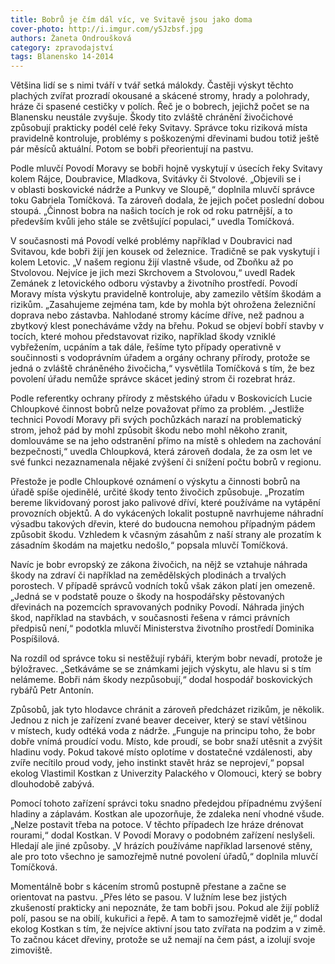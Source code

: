 ```yaml
---
title: Bobrů je čím dál víc, ve Svitavě jsou jako doma
cover-photo: http://i.imgur.com/ySJzbsf.jpg
authors: Žaneta Ondroušková
category: zpravodajství
tags: Blanensko 14-2014
---
```


Většina lidí se s nimi tváří v tvář setká málokdy. Častěji výskyt těchto plachých zvířat prozradí okousané a skácené stromy, hrady a polohrady, hráze či spasené cestičky v polích. Řeč je o bobrech, jejichž počet se na Blanensku neustále zvyšuje. Škody tito zvláště chránění živočichové způsobují prakticky podél celé řeky Svitavy. Správce toku riziková místa pravidelně kontroluje, problémy s poškozenými dřevinami budou totiž ještě pár měsíců aktuální. Potom se bobři přeorientují na pastvu.

Podle mluvčí Povodí Moravy se bobři hojně vyskytují v úsecích řeky Svitavy kolem Rájce, Doubravice, Mladkova, Svitávky či Stvolové. „Objevili se i v oblasti boskovické nádrže a Punkvy ve Sloupě,“ doplnila mluvčí správce toku Gabriela Tomíčková. Ta zároveň dodala, že jejich počet poslední dobou stoupá. „Činnost bobra na našich tocích je rok od roku patrnější, a to především kvůli jeho stále se zvětšující populaci,“ uvedla Tomíčková. 

V současnosti má Povodí velké problémy například v Doubravici nad Svitavou, kde bobři žijí jen kousek od železnice. Tradičně se pak vyskytují i kolem Letovic. „V našem regionu žijí vlastně všude, od Zboňku až po Stvolovou. Nejvíce je jich mezi Skrchovem a Stvolovou,“ uvedl Radek Zemánek z letovického odboru výstavby a životního prostředí. Povodí Moravy místa výskytu pravidelně kontroluje, aby zamezilo větším škodám a rizikům. „Zasahujeme zejména tam, kde by mohla být ohrožena železniční doprava nebo zástavba. Nahlodané stromy kácíme dříve, než padnou a zbytkový klest ponecháváme vždy na břehu. Pokud se objeví bobří stavby v tocích, které mohou představovat riziko, například škody vzniklé vybřežením, ucpáním a tak dále, řešíme tyto případy operativně v součinnosti s vodoprávním úřadem a orgány ochrany přírody, protože se jedná o zvláště chráněného živočicha,“ vysvětlila Tomíčková s tím, že bez povolení úřadu nemůže správce skácet jediný strom či rozebrat hráz.

Podle referentky ochrany přírody z městského úřadu v Boskovicích Lucie Chloupkové činnost bobrů nelze považovat přímo za problém. „Jestliže technici Povodí Moravy při svých pochůzkách narazí na problematický strom, jehož pád by mohl způsobit škodu nebo mohl někoho zranit, domlouváme se na jeho odstranění přímo na místě s ohledem na zachování bezpečnosti,“ uvedla Chloupková, která zároveň dodala, že za osm let ve své funkci nezaznamenala nějaké zvýšení či snížení počtu bobrů v regionu.

Přestože je podle Chloupkové oznámení o výskytu a činnosti bobrů na úřadě spíše ojedinělé, určité škody tento živočich způsobuje. „Prozatím bereme likvidovaný porost jako palivové dříví, které používáme na vytápění provozních objektů. A do vykácených lokalit postupně navrhujeme náhradní výsadbu takových dřevin, které do budoucna nemohou případným pádem způsobit škodu. Vzhledem k včasným zásahům z naší strany ale prozatím k zásadním škodám na majetku nedošlo,“ popsala mluvčí Tomíčková. 

Navíc je bobr evropský ze zákona živočich, na nějž se vztahuje náhrada škody na zdraví či například na zemědělských plodinách a trvalých porostech. V případě správců vodních toků však zákon platí jen omezeně. „Jedná se v podstatě pouze o škody na hospodářsky pěstovaných dřevinách na pozemcích spravovaných podniky Povodí. Náhrada jiných škod, například na stavbách, v současnosti řešena v rámci právních předpisů není,“ podotkla mluvčí Ministerstva životního prostředí Dominika Pospíšilová. 

Na rozdíl od správce toku si nestěžují rybáři, kterým bobr nevadí, protože je býložravec. „Setkáváme se se známkami jejich výskytu, ale hlavu si s tím nelámeme. Bobři nám škody nezpůsobují,“ dodal hospodář boskovických rybářů Petr Antonín.

Způsobů, jak tyto hlodavce chránit a zároveň předcházet rizikům, je několik. Jednou z nich je zařízení zvané beaver deceiver, který se staví většinou v místech, kudy odtéká voda z nádrže. „Funguje na principu toho, že bobr dobře vnímá proudící vodu. Místo, kde proudí, se bobr snaží utěsnit a zvýšit hladinu vody. Pokud takové místo oplotíme v dostatečné vzdálenosti, aby zvíře necítilo proud vody, jeho instinkt stavět hráz se neprojeví,“ popsal ekolog Vlastimil Kostkan z Univerzity Palackého v Olomouci, který se bobry dlouhodobě zabývá.

Pomocí tohoto zařízení správci toku snadno předejdou případnému zvýšení hladiny a záplavám. Kostkan ale upozorňuje, že zdaleka není vhodné všude. „Nelze postavit třeba na potoce. V těchto případech lze hráze drénovat rourami,“ dodal Kostkan.
V Povodí Moravy o podobném zařízení neslyšeli. Hledají ale jiné způsoby. „V hrázích používáme například larsenové stěny, ale pro toto všechno je samozřejmě nutné povolení úřadů,“ doplnila mluvčí Tomíčková.

Momentálně bobr s kácením stromů postupně přestane a začne se orientovat na pastvu. „Přes léto se pasou. V lužním lese bez jistých zkušeností prakticky ani nepoznáte, že tam bobři jsou. Pokud ale žijí poblíž polí, pasou se na obilí, kukuřici a řepě. A tam to samozřejmě vidět je,“ dodal ekolog Kostkan s tím, že nejvíce aktivní jsou tato zvířata na podzim a v zimě. To začnou kácet dřeviny, protože se už nemají na čem pást, a izolují svoje zimoviště.